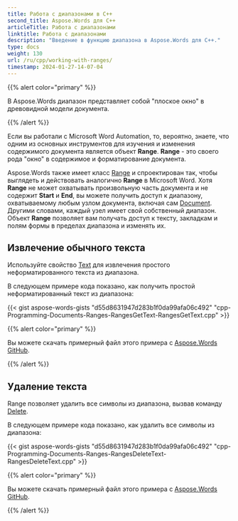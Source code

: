 ```yaml
---
title: Работа с диапазонами в C++
second_title: Aspose.Words для C++
articleTitle: Работа с диапазонами
linktitle: Работа с диапазонами
description: "Введение в функцию диапазона в Aspose.Words для C++."
type: docs
weight: 130
url: /ru/cpp/working-with-ranges/
timestamp: 2024-01-27-14-07-04
---
```


{{% alert color="primary" %}}

В Aspose.Words диапазон представляет собой "плоское окно" в древовидной модели документа.

{{% /alert %}}

Если вы работали с Microsoft Word Automation, то, вероятно, знаете, что одним из основных инструментов для изучения и изменения содержимого документа является объект **Range**. **Range** - это своего рода "окно" в содержимое и форматирование документа.

Aspose.Words также имеет класс [Range](https://reference.aspose.com/words/cpp/aspose.words/range/) и спроектирован так, чтобы выглядеть и действовать аналогично **Range** в Microsoft Word. Хотя **Range** не может охватывать произвольную часть документа и не содержит **Start** и **End**, вы можете получить доступ к диапазону, охватываемому любым узлом документа, включая сам [Document](https://reference.aspose.com/words/cpp/aspose.words/document/). Другими словами, каждый узел имеет свой собственный диапазон. Объект **Range** позволяет вам получать доступ к тексту, закладкам и полям формы в пределах диапазона и изменять их.

## Извлечение обычного текста

Используйте свойство [Text](https://reference.aspose.com/words/cpp/aspose.words/range/get_text/) для извлечения простого неформатированного текста из диапазона.

В следующем примере кода показано, как получить простой неформатированный текст из диапазона:

{{< gist aspose-words-gists "d55d8631947d283b1f0da99afa06c492" "cpp-Programming-Documents-Ranges-RangesGetText-RangesGetText.cpp" >}}

{{% alert color="primary" %}}

Вы можете скачать примерный файл этого примера с [Aspose.Words GitHub](https://github.com/aspose-words/Aspose.Words-for-C/tree/master/Examples).

{{% /alert %}}

## Удаление текста

Range позволяет удалить все символы из диапазона, вызвав команду [Delete](https://reference.aspose.com/words/cpp/aspose.words/range/delete/).

В следующем примере кода показано, как удалить все символы из диапазона:

{{< gist aspose-words-gists "d55d8631947d283b1f0da99afa06c492" "cpp-Programming-Documents-Ranges-RangesDeleteText-RangesDeleteText.cpp" >}}

{{% alert color="primary" %}}

Вы можете скачать примерный файл этого примера с [Aspose.Words GitHub](https://github.com/aspose-words/Aspose.Words-for-C/tree/master/Examples).

{{% /alert %}}
